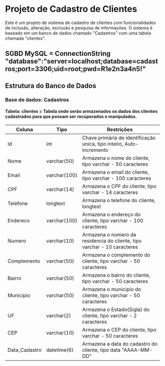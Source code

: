 # Projeto de Cadastro de Clientes

Este é um projeto de sistema de cadastro de clientes com funcionalidades de inclusão, alteração, exclusão e pesquisa de informações. O sistema é baseado em um banco de dados chamado "Cadastros" com uma tabela chamada "clientes".

## SGBD MySQL = ConnectionString "database":"server=localhost;database=cadastros;port=3306;uid=root;pwd=R1e2n3a4n5!"
## Estrutura do Banco de Dados

### Base de dados: Cadastros

#### Tabela: clientes = Tabela onde serão armazenados os dados dos clientes cadastrados para que possam ser recuperados e manipulados.

| Coluna         | Tipo           | Restrições                       |
| -------------- | -------------- | -------------------------------- |
| Id             | int            | Chave primária de identificação unica, tipo inteiro, Auto-incremento|
| Nome           | varchar(50)    | Armazena o nome do cliente, tipo varchar - 50 caracteres|                         
| Email          | varchar(100)   | Armazena o email do cliente, tipo varchar - 100 caracteres|  
| CPF            | varchar(14)    | Armazena o CPF do cliente, tipo varchar - 14 caracteres|  
| Telefone       | longtext       | Armazena o telefone do cliente, longtext|  
| Endereco       | varchar(100)   | Armazena o endereço do cliente, tipo varchar - 100 caracteres|  
| Numero         | varchar(10)    | Armazena o numero da residencia do cliente, tipo varchar - 10 caracteres|  
| Complemento    | varchar(50)    | Armazena o complemento do cliente, tipo varchar - 50 caracteres|  
| Bairro         | varchar(50)    | Armazena o bairro do cliente, tipo varchar - 50 caracteres|  
| Municipio      | varchar(50)    | Armazena o municipio do cliente, tipo varchar - 50 caracteres|  
| UF             | varchar(2)     | Armazena o Estado(Sigla) do cliente, tipo varchar - 2 caracteres|  
| CEP            | varchar(10)    | Armazena o CEP do cliente, tipo varchar - 50 caracteres|  
| Data_Cadastro  | datetime(6)    | Armazena a data do cadastro do cliente, tipo data "AAAA-MM-DD"|  

